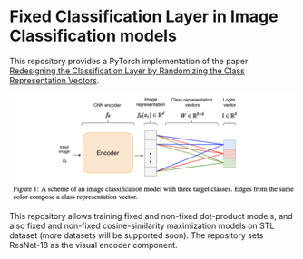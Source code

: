 # Fixed Classification Layer in Image Classification models

This repository provides a PyTorch implementation of the paper [Redesigning the Classification Layer by Randomizing the Class Representation Vectors](https://arxiv.org/abs/2011.08704).

![Model scheme](https://github.com/MLSpeech/FixedClassificationLayer/blob/main/images/fixed_layer.png)


This repository allows training fixed and non-fixed dot-product models, and also fixed and non-fixed cosine-similarity maximization models on STL dataset (more datasets will be supported soon). The repository sets ResNet-18 as the visual encoder component.
